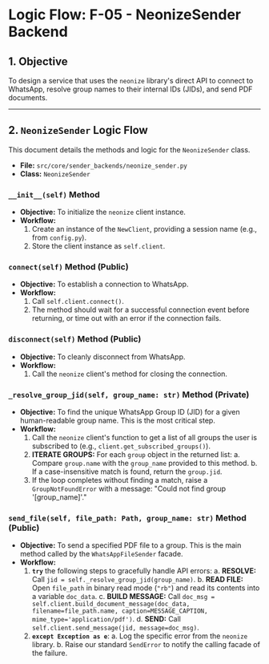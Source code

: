 # Logic Flow: F-05 - NeonizeSender Backend

## 1. Objective
To design a service that uses the `neonize` library's direct API to connect to WhatsApp, resolve group names to their internal IDs (JIDs), and send PDF documents.

---

## 2. `NeonizeSender` Logic Flow
This document details the methods and logic for the `NeonizeSender` class.

- **File:** `src/core/sender_backends/neonize_sender.py`
- **Class:** `NeonizeSender`

### `__init__(self)` Method
- **Objective:** To initialize the `neonize` client instance.
- **Workflow:**
    1. Create an instance of the `NewClient`, providing a session name (e.g., from `config.py`).
    2. Store the client instance as `self.client`.

### `connect(self)` Method (Public)
- **Objective:** To establish a connection to WhatsApp.
- **Workflow:**
    1. Call `self.client.connect()`.
    2. The method should wait for a successful connection event before returning, or time out with an error if the connection fails.

### `disconnect(self)` Method (Public)
- **Objective:** To cleanly disconnect from WhatsApp.
- **Workflow:**
    1. Call the `neonize` client's method for closing the connection.

### `_resolve_group_jid(self, group_name: str)` Method (Private)
- **Objective:** To find the unique WhatsApp Group ID (JID) for a given human-readable group name. This is the most critical step.
- **Workflow:**
    1. Call the `neonize` client's function to get a list of all groups the user is subscribed to (e.g., `client.get_subscribed_groups()`).
    2. **ITERATE GROUPS:** For each `group` object in the returned list:
        a. Compare `group.name` with the `group_name` provided to this method.
        b. If a case-insensitive match is found, return the `group.jid`.
    3. If the loop completes without finding a match, raise a `GroupNotFoundError` with a message: "Could not find group '[group_name]'."

### `send_file(self, file_path: Path, group_name: str)` Method (Public)
- **Objective:** To send a specified PDF file to a group. This is the main method called by the `WhatsAppFileSender` facade.
- **Workflow:**
    1. **`try`** the following steps to gracefully handle API errors:
        a. **RESOLVE:** Call `jid = self._resolve_group_jid(group_name)`.
        b. **READ FILE:** Open `file_path` in binary read mode (`"rb"`) and read its contents into a variable `doc_data`.
        c. **BUILD MESSAGE:** Call `doc_msg = self.client.build_document_message(doc_data, filename=file_path.name, caption=MESSAGE_CAPTION, mime_type='application/pdf')`.
        d. **SEND:** Call `self.client.send_message(jid, message=doc_msg)`.
    2. **`except Exception as e`**:
        a. Log the specific error from the `neonize` library.
        b. Raise our standard `SendError` to notify the calling facade of the failure.